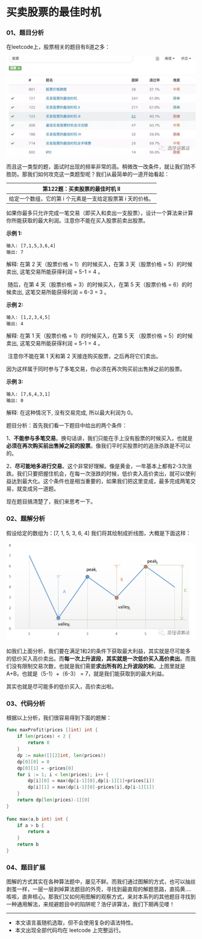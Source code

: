 # 买卖股票的最佳时机

### 01、题目分析

在leetcode上，股票相关的题目有8道之多：

<img src="003/1.jpg" alt="PNG" style="zoom:80%;" />

而且这一类型的题，面试时出现的频率非常的高。稍微改一改条件，就让我们防不胜防。那我们如何攻克这一类题型呢？我们从最简单的一道开始看起： 

| 第122题：买卖股票的最佳时机 II |
| ------------------------------------------------------------ |
| 给定一个数组，它的第 i 个元素是一支给定股票第 i 天的价格。 |

如果你最多只允许完成一笔交易（即买入和卖出一支股票），设计一个算法来计算你所能获取的最大利润。注意你不能在买入股票前卖出股票。

**示例 1:**

```
输入: [7,1,5,3,6,4]
输出: 7
```

解释: 在第 2 天（股票价格 = 1）的时候买入，在第 3 天（股票价格 = 5）的时候卖出, 这笔交易所能获得利润 = 5-1 = 4 。

​          随后，在第 4 天（股票价格 = 3）的时候买入，在第 5 天（股票价格 = 6）的时候卖出, 这笔交易所能获得利润 = 6-3 = 3 。

**示例 2:**

```
输入: [1,2,3,4,5]
输出: 4
```

解释: 在第 1 天（股票价格 = 1）的时候买入，在第 5 天 （股票价格 = 5）的时候卖出, 这笔交易所能获得利润 = 5-1 = 4 。

​         注意你不能在第 1 天和第 2 天接连购买股票，之后再将它们卖出。

​         因为这样属于同时参与了多笔交易，你必须在再次购买前出售掉之前的股票。

**示例 3:**

```
输入: [7,6,4,3,1]
输出: 0
```

解释: 在这种情况下, 没有交易完成, 所以最大利润为 0。



题目分析：首先我们看一下题目中给出的两个条件：

1、**不能参与多笔交易**。换句话讲，我们只能在手上没有股票的时候买入，也就是**必须在再次购买前出售掉之前的股票**。像我们平时买股票时的追涨杀跌是不可以的。

2、**尽可能地多进行交易**。这个非常好理解。像是黄金，一年基本上都有2-3次涨跌。我们只要把握住机会，在每一次涨跌的时候，低价卖入高价卖出，就可以使利益达到最大化。这个条件也是相当重要的，如果我们把这里变成，最多完成两笔交易，就变成另一道题。

现在题目搞清楚了，我们来思考一下。

### 02、题解分析

假设给定的数组为：[7, 1, 5, 3, 6, 4]   我们将其绘制成折线图，大概是下面这样：

<img src="003/2.png" alt="PNG" style="zoom:80%;" />

如我们上面分析，我们要在满足1和2的条件下获取最大利益，其实就是尽可能多的低价买入高价卖出。而**每一次上升波段，其实就是一次低价买入高价卖出**。而我们没有限制交易次数，也就是我们需要**求出所有的上升波段的和**。上图里就是A+B，也就是（5-1）+（6-3） = 7，就是我们能获取到的最大利益。

其实也就是尽可能多的低价买入，高价卖出啦。

### 03、代码分析

根据以上分析，我们很容易得到下面的题解：

```go
func maxProfit(prices []int) int {
    if len(prices) < 2 {
        return 0
    }
    dp := make([][2]int, len(prices))
    dp[0][0] = 0
    dp[0][1] = -prices[0]
    for i := 1; i < len(prices); i++ {
        dp[i][0] = max(dp[i-1][0],dp[i-1][1]+prices[i])
        dp[i][1] = max(dp[i-1][0]-prices[i],dp[i-1][1])
    }
    return dp[len(prices)-1][0]
}

func max(a,b int) int {
    if a > b {
        return a
    }
    return b
}
```

### 04、题目扩展

图解的方式其实在各种算法题中，屡见不鲜。而我们通过图解的方式，也可以抽丝剥茧一样，一层一层剥掉算法题目的外壳，寻找到最直观的解题思路，直捣黄....咳咳，直奔核心。那我们又如何用图解的观察方式，来对本系列的其他题目寻找到一种通用解法，来规避题目中的陷阱呢？浩仔讲算法，我们下期再见喽！

------

- 本文语言虽随机选取，但不会使用复杂的语法特性。
- 本文出现全部代码均在 leetcode 上完整运行。


